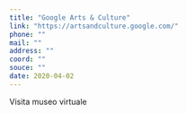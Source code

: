 ```yaml
---
title: "Google Arts & Culture"
link: "https://artsandculture.google.com/"
phone: ""
mail: ""
address: ""
coord: ""
souce: ""
date: 2020-04-02
---
```


Visita museo virtuale
